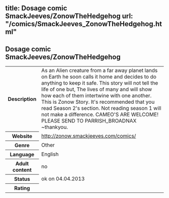 title: Dosage comic SmackJeeves/ZonowTheHedgehog
url: "/comics/SmackJeeves_ZonowTheHedgehog.html"
---
Dosage comic SmackJeeves/ZonowTheHedgehog
-----------------------------------------

<table class="comicinfo">
<tr>
<th>Description</th><td>As an Alien creature from a far away planet lands on Earth he soon calls it home and decides to do anything to keep it safe. This story will not tell the life of one but, The lives of many and will show how each of them intertwine with one another. This is Zonow Story. It's recommended that you read Season 2's section. Not reading season 1 will not make a difference. CAMEO'S ARE WELCOME! PLEASE SEND TO PARRISH_BROADNAX ~thankyou.</td>
</tr>
<tr>
<th>Website</th><td><a href="http://zonow.smackjeeves.com/comics/">http://zonow.smackjeeves.com/comics/</a></td>
</tr>
<tr>
<th>Genre</th><td>Other</td>
</tr>
<tr>
<th>Language</th><td>English</td>
</tr>
<tr>
<th>Adult content</th><td>no</td>
</tr>
<tr>
<th>Status</th><td>ok on 04.04.2013</td>
</tr>
<tr>
<th>Rating</th><td><div class="g-plusone" data-size="standard" data-annotation="bubble"
 data-href="http://zonow.smackjeeves.com/comics/"></div></td>
</tr>
</table>
<script type="text/javascript">
  (function() {
    var po = document.createElement('script'); po.type = 'text/javascript'; po.async = true;
    po.src = 'https://apis.google.com/js/plusone.js';
    var s = document.getElementsByTagName('script')[0]; s.parentNode.insertBefore(po, s);
  })();
</script>
